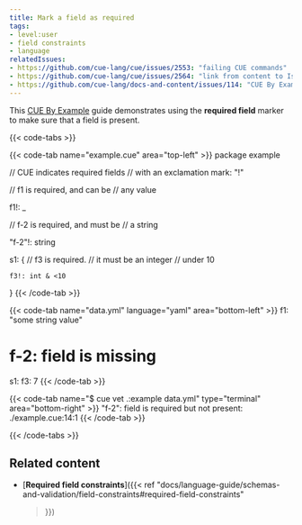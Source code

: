 ```yaml
---
title: Mark a field as required
tags:
- level:user
- field constraints
- language
relatedIssues:
- https://github.com/cue-lang/cue/issues/2553: "failing CUE commands"
- https://github.com/cue-lang/cue/issues/2564: "link from content to Issue"
- https://github.com/cue-lang/docs-and-content/issues/114: "CUE By Example explainer"
---
```


This [CUE By Example](FIXME:explainer) guide demonstrates using the **required
field** marker to make sure that a field is present.

{{< code-tabs >}}

{{< code-tab name="example.cue" area="top-left" >}}
package example

// CUE indicates required fields
// with an exclamation mark: "!"

// f1 is required, and can be
// any value

f1!: _

// f-2 is required, and must be
// a string

"f-2"!: string

s1: {
	// f3 is required.
	// it must be an integer
	// under 10

	f3!: int & <10
}
{{< /code-tab >}}

{{< code-tab name="data.yml" language="yaml" area="bottom-left" >}}
f1: "some string value"
# f-2: field is missing
s1:
  f3: 7
{{< /code-tab >}}

{{< code-tab name="$ cue vet .:example data.yml" type="terminal" area="bottom-right" >}}
"f-2": field is required but not present:
    ./example.cue:14:1
{{< /code-tab >}}

{{< /code-tabs >}}

## Related content

- [**Required field constraints**]({{< ref
    "docs/language-guide/schemas-and-validation/field-constraints#required-field-constraints"
  >}})
